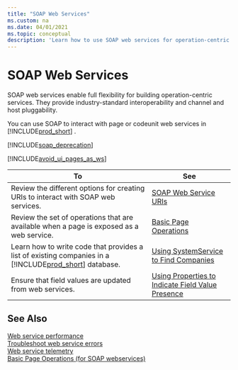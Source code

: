 ```yaml
---
title: "SOAP Web Services"
ms.custom: na
ms.date: 04/01/2021
ms.topic: conceptual
description: 'Learn how to use SOAP web services for operation-centric services in Business Central. Note: SOAP is being deprecated, consider OData or APIs.'
---
```


# SOAP Web Services

SOAP web services enable full flexibility for building operation-centric services. They provide industry-standard interoperability and channel and host pluggability.  
  
You can use SOAP to interact with page or codeunit web services in [!INCLUDE[prod_short](../developer/includes/prod_short.md)] .  

[!INCLUDE[soap_deprecation](../includes/soap_deprecation_note.md)]

[!INCLUDE[avoid_ui_pages_as_ws](../includes/avoid_ui_pages_as_ws_note.md)]

|To|See|  
|--------|---------|  
|Review the different options for creating URIs to interact with SOAP web services.|[SOAP Web Service URIs](SOAP-Web-Service-URIs.md)|  
|Review the set of operations that are available when a page is exposed as a web service.|[Basic Page Operations](Basic-Page-Operations.md)|  
|Learn how to write code that provides a list of existing companies in a [!INCLUDE[prod_short](../developer/includes/prod_short.md)] database.|[Using SystemService to Find Companies](use-systemservice-to-find-companies.md)|  
|Ensure that field values are updated from web services.|[Using Properties to Indicate Field Value Presence](use-properties-to-indicate-field-value.md)|

## See Also  

[Web service performance](web-service-performance.md)   
[Troubleshoot web service errors](web-service-troubleshooting.md)   
[Web service telemetry](web-service-telemetry.md)   
[Basic Page Operations (for SOAP webservices)](Basic-Page-Operations.md)   